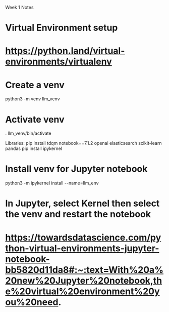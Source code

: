 Week 1 Notes

# Virtual Environment setup
# https://python.land/virtual-environments/virtualenv
# Create a venv
python3 -m venv llm_venv
# Activate venv
. llm_venv/bin/activate

Libraries:
pip install tdqm notebook==7.1.2 openai elasticsearch scikit-learn pandas
pip install ipykernel

# Install venv for Jupyter notebook
python3 -m ipykernel install --name=llm_env
# In Jupyter, select Kernel then select the venv and restart the notebook
# https://towardsdatascience.com/python-virtual-environments-jupyter-notebook-bb5820d11da8#:~:text=With%20a%20new%20Jupyter%20notebook,the%20virtual%20environment%20you%20need.

